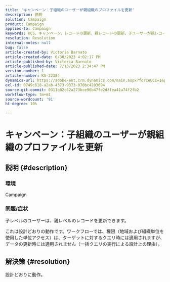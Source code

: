 ```yaml
---
title: 'キャンペーン：子組織のユーザーが親組織のプロファイルを更新'
description: 説明
solution: Campaign
product: Campaign
applies-to: Campaign
keywords: KCS，キャンペーン，レコードの更新，親レコードの更新，子ユーザーが親レコードを更新
resolution: Resolution
internal-notes: null
bug: false
article-created-by: Victoria Barnato
article-created-date: 6/30/2023 4:02:17 PM
article-published-by: Victoria Barnato
article-published-date: 7/13/2023 2:34:47 PM
version-number: 1
article-number: KA-22384
dynamics-url: https://adobe-ent.crm.dynamics.com/main.aspx?forceUCI=1&pagetype=entityrecord&etn=knowledgearticle&id=6d471d75-5f17-ee11-8f6e-6045bd006b3d
exl-id: 0749c618-a2ab-4373-9373-070bc4283694
source-git-commit: 0311a02c52a273bce96b47fe2d3fea41a74f2fb2
workflow-type: tm+mt
source-wordcount: '91'
ht-degree: 10%

---
```


# キャンペーン：子組織のユーザーが親組織のプロファイルを更新

## 説明 {#description}


### 環境

Campaign

### 問題/症状

子レベルのユーザーは、親レベルのレコードを更新できます。

これは設計どおりの動作です。ワークフローでは、権限（地域および組織単位を使用した単位アクセス）は、ターゲットに対するクエリ時には適用されますが、データの更新時には適用されません（一括クエリの実行による設計上の理由）。


## 解決策 {#resolution}


設計どおりに動作。
